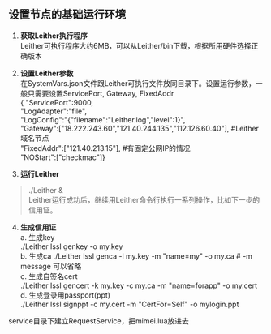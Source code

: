 ## 设置节点的基础运行环境
1. **获取Leither执行程序**  
Leither可执行程序大约6MB，可以从Leither/bin下载，根据所用硬件选择正确版本
  
2. **设置Leither参数**  
在SystemVars.json文件跟Leither可执行文件放同目录下。设置运行参数，一般只需要设置ServicePort, Gateway, FixedAddr  
{ "ServicePort":9000,  
  "LogAdapter":"file",  
  "LogConfig":"{\"filename\":\"Leither.log\",\"level\":1}",  
  "Gateway":["18.222.243.60","121.40.244.135","112.126.60.40"],   #Leither域名节点  
  "FixedAddr":["121.40.213.15"],        #有固定公网IP的情况  
  "NOStart":["checkmac"]}  
  
3. **运行Leither**  
> ./Leither &  
Leither运行成功后，继续用Leither命令行执行一系列操作，比如下一步的信用证。  
  
4. **生成信用证**  
  a. 生成key  
  ./Leither lssl genkey -o my.key  
  b. 生成ca
  ./Leither lssl genca -l my.key -m "name=my" -o my.ca   # -m message 可以省略  
  c. 生成自签名cert  
  ./Leither lssl gencert -k my.key -c my.ca -m "name=forapp" -o my.cert  
  d. 生成登录用passport(ppt)  
  ./Leither lssl signppt -c my.cert -m "CertFor=Self" -o mylogin.ppt
  
  
service目录下建立RequestService，把mimei.lua放进去

